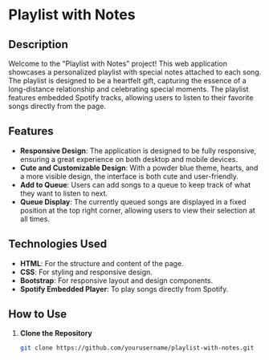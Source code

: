 # Playlist with Notes

## Description

Welcome to the "Playlist with Notes" project! This web application showcases a personalized playlist with special notes attached to each song. The playlist is designed to be a heartfelt gift, capturing the essence of a long-distance relationship and celebrating special moments. The playlist features embedded Spotify tracks, allowing users to listen to their favorite songs directly from the page.

## Features

- **Responsive Design**: The application is designed to be fully responsive, ensuring a great experience on both desktop and mobile devices.
- **Cute and Customizable Design**: With a powder blue theme, hearts, and a more visible design, the interface is both cute and user-friendly.
- **Add to Queue**: Users can add songs to a queue to keep track of what they want to listen to next.
- **Queue Display**: The currently queued songs are displayed in a fixed position at the top right corner, allowing users to view their selection at all times.

## Technologies Used

- **HTML**: For the structure and content of the page.
- **CSS**: For styling and responsive design.
- **Bootstrap**: For responsive layout and design components.
- **Spotify Embedded Player**: To play songs directly from Spotify.

## How to Use

1. **Clone the Repository**

   ```bash
   git clone https://github.com/yourusername/playlist-with-notes.git
